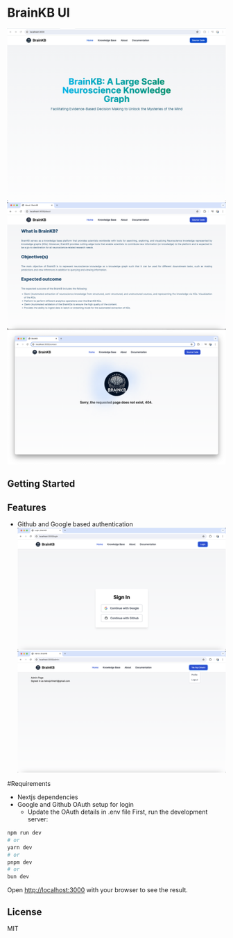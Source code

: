 # BrainKB UI
![](images/home.png)
![](images/about.png)
![](images/404.png)

## Getting Started

## Features
- Github and Google based authentication
    ![](images/login.png)
    ![](images/admin.png)

#Requirements
- Nextjs dependencies
- Google and Github OAuth setup for login
  - Update the OAuth details in .env file
First, run the development server:

```bash
npm run dev
# or
yarn dev
# or
pnpm dev
# or
bun dev
```

Open [http://localhost:3000](http://localhost:3000) with your browser to see the result.
 
 

## License
MIT
